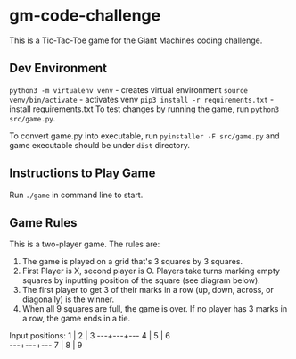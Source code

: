 # gm-code-challenge

This is a Tic-Tac-Toe game for the Giant Machines coding challenge. 

## Dev Environment
`python3 -m virtualenv venv` - creates virtual environment
`source venv/bin/activate` - activates venv
`pip3 install -r requirements.txt` - install requirements.txt
To test changes by running the game, run `python3 src/game.py`. 

To convert game.py into executable, run `pyinstaller -F src/game.py`
and game executable should be under `dist` directory.

## Instructions to Play Game
Run `./game` in command line to start.

## Game Rules
This is a two-player game.
The rules are:
1. The game is played on a grid that's 3 squares by 3 squares.
2. First Player is X, second player is O. Players take turns marking empty squares by inputting position of the square (see diagram below).
3. The first player to get 3 of their marks in a row (up, down, across, or diagonally) is the winner.
4. When all 9 squares are full, the game is over. If no player has 3 marks in a row, the game ends in a tie.

Input positions:
 1 | 2 | 3
---+---+---
 4 | 5 | 6  
---+---+---
 7 | 8 | 9
